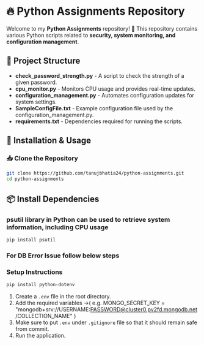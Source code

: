 # 🔥 Python Assignments Repository  

Welcome to my **Python Assignments** repository! 🚀 This repository contains various Python scripts related to **security, system monitoring, and configuration management**.  

## 📂 Project Structure  

- **check_password_strength.py** - A script to check the strength of a given password.  
- **cpu_monitor.py** - Monitors CPU usage and provides real-time updates.  
- **configuration_management.py** - Automates configuration updates for system settings.  
- **SampleConfigFile.txt** - Example configuration file used by the configuration_management.py.  
- **requirements.txt** - Dependencies required for running the scripts.  

## 🔧 Installation & Usage  

### 📥 Clone the Repository  
```bash
git clone https://github.com/tanujbhatia24/python-assignments.git
cd python-assignments
```

## 📦 Install Dependencies
### psutil library in Python can be used to retrieve system information, including CPU usage
```bash
pip install psutil
```

### For DB Error Issue follow below steps 
### Setup Instructions
```bash
pip install python-dotenv
```
1. Create a `.env` file in the root directory.
2. Add the required variables ->( e.g. MONGO_SECRET_KEY = "mongodb+srv://USERNAME:PASSWORD@cluster0.pv2fd.mongodb.net/COLLECTION_NAME" )
3. Make sure to put `.env` under `.gitignore` file so that it should remain safe from commit.
4. Run the application.
